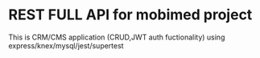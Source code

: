 # REST FULL API for mobimed project

This is CRM/CMS application (CRUD,JWT auth fuctionality) using express/knex/mysql/jest/supertest
